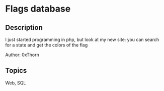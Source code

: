 # Flags database

## Description

I just started programming in php, but look at my new site: you can search for a state and get the colors of the flag

Author: 0xThorn

## Topics

Web, SQL